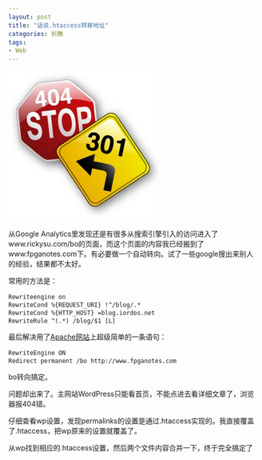 ```yaml
---
layout: post
title: "话说.htaccess转移地址"
categories: 折腾
tags:
- Web
---
```

![](/images/404-vs-301-redirect.jpg "404-vs-301-redirect")

从Google Analytics里发现还是有很多从搜索引擎引入的访问进入了www.rickysu.com/bo的页面，而这个页面的内容我已经搬到了www.fpganotes.com下。有必要做一个自动转向。试了一些google搜出来别人的经验，结果都不太好。

常用的方法是：

```
Rewriteengine on
RewriteCond %{REQUEST_URI} !^/blog/.*
RewriteCond %{HTTP_HOST} =blog.iordos.net
RewriteRule ^(.*) /blog/$1 [L]
```

最后解决用了[Apache网站](http://httpd.apache.org/docs/1.3/mod/mod_alias.html#redirect)上超级简单的一条语句：

```
RewriteEngine ON
Redirect permanent /bo http://www.fpganotes.com
```

bo转向搞定。

问题却出来了。主网站WordPress只能看首页，不能点进去看详细文章了，浏览器报404错。

仔细查看wp设置，发现permalinks的设置是通过.htaccess实现的。我直接覆盖了.htaccess，把wp原来的设置就覆盖了。

从wp找到相应的.htaccess设置，然后两个文件内容合并一下，终于完全搞定了